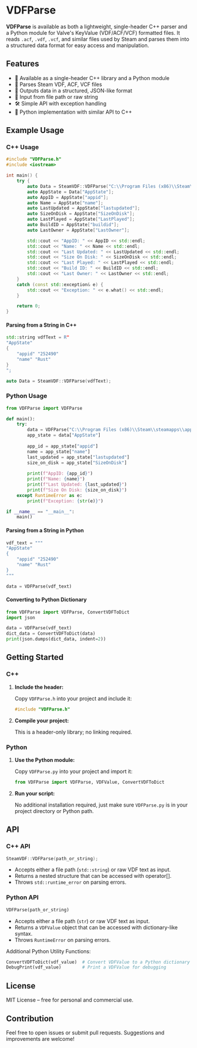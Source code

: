 # VDFParse

**VDFParse** is available as both a lightweight, single-header C++ parser and a Python module for Valve's KeyValue (VDF/ACF/VCF) formatted files. It reads `.acf`, `.vdf`, `.vcf`, and similar files used by Steam and parses them into a structured data format for easy access and manipulation.

## Features

- 📄 Available as a single-header C++ library and a Python module
- 🧠 Parses Steam VDF, ACF, VCF files  
- 🔄 Outputs data in a structured, JSON-like format  
- 🧪 Input from file path or raw string  
- 🛠️ Simple API with exception handling
- 🐍 Python implementation with similar API to C++

## Example Usage

### C++ Usage

```cpp
#include "VDFParse.h"
#include <iostream>

int main() {
    try {
        auto Data = SteamVDF::VDFParse("C:\\Program Files (x86)\\Steam\\steamapps\\appmanifest_252490.acf");
        auto AppState = Data["AppState"];
        auto AppID = AppState["appid"];
        auto Name = AppState["name"];
        auto LastUpdated = AppState["lastupdated"];
        auto SizeOnDisk = AppState["SizeOnDisk"];
        auto LastPlayed = AppState["LastPlayed"];
        auto BuildID = AppState["buildid"];
        auto LastOwner = AppState["LastOwner"];

        std::cout << "AppID: " << AppID << std::endl;
        std::cout << "Name: " << Name << std::endl;
        std::cout << "Last Updated: " << LastUpdated << std::endl;
        std::cout << "Size On Disk: " << SizeOnDisk << std::endl;
        std::cout << "Last Played: " << LastPlayed << std::endl;
        std::cout << "Build ID: " << BuildID << std::endl;
        std::cout << "Last Owner: " << LastOwner << std::endl;
    }
    catch (const std::exception& e) {
        std::cout << "Exception: " << e.what() << std::endl;
    }

    return 0;
}
```

#### Parsing from a String in C++

```cpp
std::string vdfText = R"
"AppState"
{
    "appid" "252490"
    "name" "Rust"
}
";

auto Data = SteamVDF::VDFParse(vdfText);
```

### Python Usage

```python
from VDFParse import VDFParse

def main():
    try:
        data = VDFParse("C:\\Program Files (x86)\\Steam\\steamapps\\appmanifest_252490.acf")
        app_state = data["AppState"]
        
        app_id = app_state["appid"]
        name = app_state["name"]
        last_updated = app_state["lastupdated"]
        size_on_disk = app_state["SizeOnDisk"]
        
        print(f"AppID: {app_id}")
        print(f"Name: {name}")
        print(f"Last Updated: {last_updated}")
        print(f"Size On Disk: {size_on_disk}")
    except RuntimeError as e:
        print(f"Exception: {str(e)}")

if __name__ == "__main__":
    main()
```

#### Parsing from a String in Python

```python
vdf_text = """
"AppState"
{
    "appid" "252490"
    "name" "Rust"
}
"""

data = VDFParse(vdf_text)
```

#### Converting to Python Dictionary

```python
from VDFParse import VDFParse, ConvertVDFToDict
import json

data = VDFParse(vdf_text)
dict_data = ConvertVDFToDict(data)
print(json.dumps(dict_data, indent=2))
```

## Getting Started

### C++

1. **Include the header:**

   Copy `VDFParse.h` into your project and include it:

   ```cpp
   #include "VDFParse.h"
   ```

2. **Compile your project:**

   This is a header-only library; no linking required.

### Python

1. **Use the Python module:**

   Copy `VDFParse.py` into your project and import it:

   ```python
   from VDFParse import VDFParse, VDFValue, ConvertVDFToDict
   ```

2. **Run your script:**

   No additional installation required, just make sure `VDFParse.py` is in your project directory or Python path.

## API

### C++ API

```cpp
SteamVDF::VDFParse(path_or_string);
```

- Accepts either a file path (`std::string`) or raw VDF text as input.
- Returns a nested structure that can be accessed with operator[].
- Throws `std::runtime_error` on parsing errors.

### Python API

```python
VDFParse(path_or_string)
```

- Accepts either a file path (`str`) or raw VDF text as input.
- Returns a `VDFValue` object that can be accessed with dictionary-like syntax.
- Throws `RuntimeError` on parsing errors.

Additional Python Utility Functions:

```python
ConvertVDFToDict(vdf_value)  # Convert VDFValue to a Python dictionary
DebugPrint(vdf_value)        # Print a VDFValue for debugging
```

## License

MIT License – free for personal and commercial use.

## Contribution

Feel free to open issues or submit pull requests. Suggestions and improvements are welcome!
